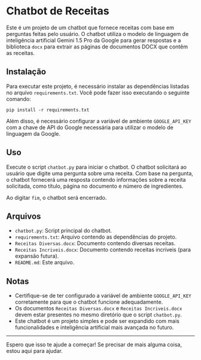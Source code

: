 # Chatbot de Receitas

Este é um projeto de um chatbot que fornece receitas com base em perguntas feitas pelo usuário. O chatbot utiliza o modelo de linguagem de inteligência artificial Gemini 1.5 Pro da Google para gerar respostas e a biblioteca `docx` para extrair as páginas de documentos DOCX que contêm as receitas.

## Instalação

Para executar este projeto, é necessário instalar as dependências listadas no arquivo `requirements.txt`. Você pode fazer isso executando o seguinte comando:

```
pip install -r requirements.txt
```

Além disso, é necessário configurar a variável de ambiente `GOOGLE_API_KEY` com a chave de API do Google necessária para utilizar o modelo de linguagem da Google.

## Uso

Execute o script `chatbot.py` para iniciar o chatbot. O chatbot solicitará ao usuário que digite uma pergunta sobre uma receita. Com base na pergunta, o chatbot fornecerá uma resposta contendo informações sobre a receita solicitada, como título, página no documento e número de ingredientes.

Ao digitar `fim`, o chatbot será encerrado.

## Arquivos

- `chatbot.py`: Script principal do chatbot.
- `requirements.txt`: Arquivo contendo as dependências do projeto.
- `Receitas Diversas.docx`: Documento contendo diversas receitas.
- `Receitas Incriveis.docx`: Documento contendo receitas incríveis (para expansão futura).
- `README.md`: Este arquivo.

## Notas

- Certifique-se de ter configurado a variável de ambiente `GOOGLE_API_KEY` corretamente para que o chatbot funcione adequadamente.
- Os documentos `Receitas Diversas.docx` e `Receitas Incriveis.docx` devem estar presentes no mesmo diretório que o script `chatbot.py`.
- Este chatbot é um projeto simples e pode ser expandido com mais funcionalidades e inteligência artificial mais avançada no futuro.

---

Espero que isso te ajude a começar! Se precisar de mais alguma coisa, estou aqui para ajudar.
